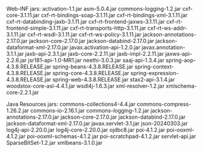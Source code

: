 Web-INF jars:
activation-1.1.jar
asm-5.0.4.jar
commons-logging-1.2.jar
cxf-core-3.1.11.jar
cxf-rt-bindings-soap-3.1.11.jar
cxf-rt-bindings-xml-3.1.11.jar
cxf-rt-databinding-jaxb-3.1.11.jar
cxf-rt-frontend-jaxws-3.1.11.jar
cxf-rt-frontend-simple-3.1.11.jar
cxf-rt-transports-http-3.1.11.jar
cxf-rt-ws-addr-3.1.11.jar
cxf-rt-wsdl-3.1.11.jar
cxf-rt-ws-policy-3.1.11.jar
jackson-annotations-2.17.0.jar
jackson-core-2.17.0.jar
jackson-databind-2.17.0.jar
jackson-dataformat-xml-2.17.0.jar
javax.activation-api-1.2.0.jar
javax.annotation-3.1.1.jar
jaxb-api-2.3.1.jar
jaxb-core-2.2.11.jar
jaxb-impl-2.2.11.jar
jaxws-api-2.2.6.jar
jsr181-api-1.0-MR1.jar
neethi-3.0.3.jar
saaj-api-1.3.4.jar
spring-aop-4.3.8.RELEASE.jar
spring-beans-4.3.8.RELEASE.jar
spring-context-4.3.8.RELEASE.jar
spring-core-4.3.8.RELEASE.jar
spring-expression-4.3.8.RELEASE.jar
spring-web-4.3.8.RELEASE.jar
stax2-api-3.1.4.jar
woodstox-core-asl-4.4.1.jar
wsdl4j-1.6.3.jar
xml-resolver-1.2.jar
xmlschema-core-2.2.1.jar

Java Resources jars:
commons-collections4-4.4.jar
commons-compress-1.26.2.jar
commons-io-2.16.1.jar
commons-logging-1.2.jar
jackson-annotations-2.17.0.jar
jackson-core-2.17.0.jar
jackson-databind-2.17.0.jar
jackson-dataformat-xml-2.17.0.jar
javax.servlet-3.1.jar
json-20240303.jar
log4j-api-2.20.0.jar
log4j-core-2.20.0.jar
ojdbc8.jar
poi-4.1.2.jar
poi-ooxml-4.1.2.jar
poi-ooxml-schemas-4.1.2.jar
poi-scratchpad-4.1.2.jar
servlet-api.jar
SparseBitSet-1.2.jar
xmlbeans-3.1.0.jar
